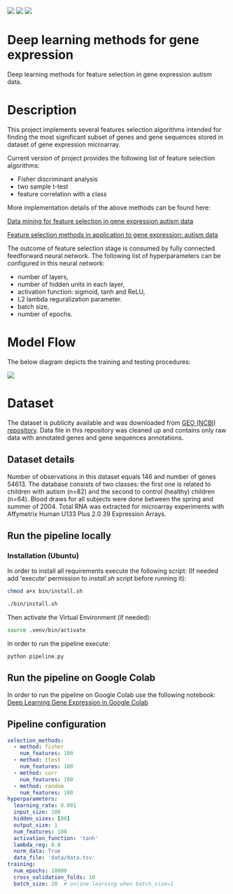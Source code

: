 ![](https://img.shields.io/badge/Python-3.6-blue.svg) ![](https://img.shields.io/badge/NumPy-1.14.2-blue.svg) ![](https://img.shields.io/badge/License-MIT-blue.svg)

# Deep learning methods for gene expression
Deep learning methods for feature selection in gene expression autism data.
# Description
This project implements several features selection algorithms intended for finding the most significant subset of genes and gene sequences stored in dataset of gene expression microarray. 

Current version of project provides the following list of feature selection algorithms:
* Fisher discriminant analysis
* two sample t-test
* feature correlation with a class
  
More implementation details of the above methods can be found here:

[Data mining for feature selection in gene expression autism data](http://www.sciencedirect.com/science/article/pii/S0957417414005259)

[Feature selection methods in application to gene expression: autism data](http://www.pe.org.pl/articles/2014/8/47.pdf)

The outcome of feature selection stage is consumed by fully connected feedforward neural network. The following list of hyperparameters can be configured in this neural network:
* number of layers,
* number of hidden units in each layer,
* activation function: sigmoid, tanh and ReLU,
* L2 lambda reguralization parameter.
* batch size,
* number of epochs.

# Model Flow
The below diagram depicts the training and testing procedures:

![](pics/model_flow.png)

# Dataset

The dataset is publicity available and was downloaded from [GEO (NCBI) repository](https://www.ncbi.nlm.nih.gov/sites/GDSbrowser?acc=GDS4431). Data file in this repository was cleaned up and contains only raw data with annotated genes and gene sequences annotations.

## Dataset details
Number of observations in this dataset equals 146 and number of genes 54613. The database consists of two classes: the first one is related to children with autism (n=82) and the second to control (healthy) children (n=64). Blood draws for all subjects were done between the spring and  summer  of  2004.  Total  RNA  was  extracted  for  microarray experiments with Affymetrix Human U133 Plus 2.0 39 Expression Arrays. 


## Run the pipeline locally

### Installation (Ubuntu)

In order to install all requirements execute the following script:
(If needed add 'execute' permission to *install.sh* script before running it):
```bash
chmod a+x bin/install.sh
```

```bash
./bin/install.sh
```

Then activate the Virtual Environment (if needed):
```bash
source .venv/bin/activate
```
In order to run the pipeline execute:
```
python pipeline.py
```

## Run the pipeline on Google Colab
In order to run the pipeline on Google Colab use the following notebook:
[Deep Learning Gene Expression in Google Colab](https://github.com/tlatkowski/deep-learning-gene-expression/blob/master/colab/deep_learning_feature_selection.ipynb)

## Pipeline configuration

```yaml
selection_methods:
  - method: fisher
    num_features: 100
  - method: ttest
    num_features: 100
  - method: corr
    num_features: 100
  - method: random
    num_features: 100
hyperparameters:
  learning_rate: 0.001
  input_size: 100
  hidden_sizes: [80]
  output_size: 1
  num_features: 100
  activation_function: 'tanh'
  lambda_reg: 0.8
  norm_data: True
  data_file: 'data/data.tsv'
training:
  num_epochs: 10000
  cross_validation_folds: 10
  batch_size: 20  # online learning when batch_size=1
```